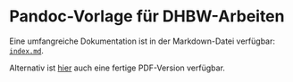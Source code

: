 # Pandoc-Vorlage für DHBW-Arbeiten

Eine umfangreiche Dokumentation ist in der Markdown-Datei verfügbar: [`index.md`](index.md).

Alternativ ist [hier](https://siphalor.github.io/dhbw-pandoc-paper-template/index.pdf) auch eine fertige PDF-Version verfügbar.
